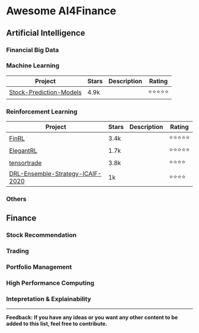 # Awesome AI4Finance

## Artificial Intelligence

### Financial Big Data

### Machine Learning

|  Project | Stars | Description | Rating |
|----|----|-------------|----|
|[Stock-Prediction-Models](https://github.com/huseinzol05/Stock-Prediction-Models)| 4.9k |  | :star::star::star::star::star: |

### Reinforcement Learning

|  Project | Stars | Description | Rating |
|----|----|-------------|----|
|[FinRL](https://github.com/AI4Finance-LLC/FinRL-Library)| 3.4k | | :star::star::star::star::star: |
|[ElegantRL](https://github.com/AI4Finance-Foundation/ElegantRL)| 1.7k | | :star::star::star::star::star: |
|[tensortrade](https://github.com/tensortrade-org/tensortrade) | 3.8k | | :star::star::star::star: |
|[DRL-Ensemble-Strategy-ICAIF-2020](https://github.com/AI4Finance-Foundation/Deep-Reinforcement-Learning-for-Automated-Stock-Trading-Ensemble-Strategy-ICAIF-2020)| 1k | | :star::star::star::star: |

### Others

## Finance

### Stock Recommendation

### Trading

### Portfolio Management

### High Performance Computing

### Intepretation & Explainability 

______________________


**Feedback: If you have any ideas or you want any other content to be added to this list, feel free to contribute.**
